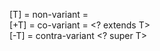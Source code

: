 [T]  = non-variant = <T> <br/>
[+T] = co-variant = <? extends T> <br/>
[-T] = contra-variant <? super T> <br/>
